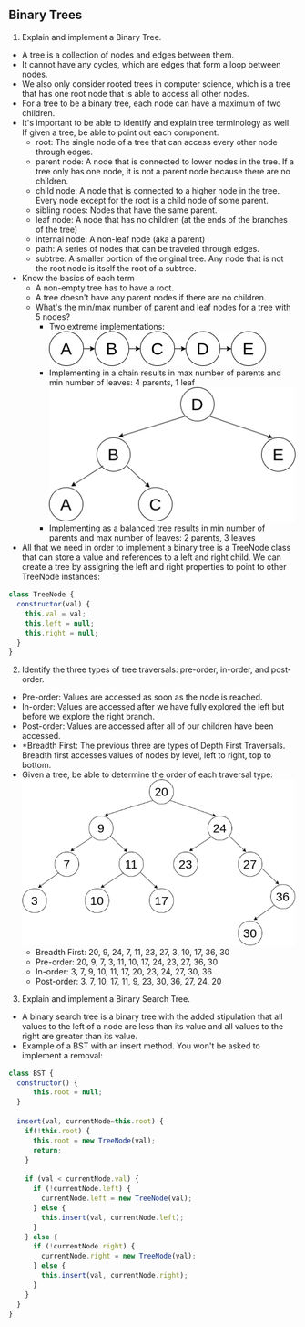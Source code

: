 ## Binary Trees
1. Explain and implement a Binary Tree.
  - A tree is a collection of nodes and edges between them.
  - It cannot have any cycles, which are edges that form a loop between nodes.
  - We also only consider rooted trees in computer science, which is a tree that has one root node that is able to access all other nodes.
  - For a tree to be a binary tree, each node can have a maximum of two children.
  - It's important to be able to identify and explain tree terminology as well. If given a tree, be able to point out each component.
    - root: The single node of a tree that can access every other node through edges.
    - parent node: A node that is connected to lower nodes in the tree. If a tree only has one node, it is not a parent node because there are no children.
    - child node: A node that is connected to a higher node in the tree. Every node except for the root is a child node of some parent.
    - sibling nodes: Nodes that have the same parent.
    - leaf node: A node that has no children (at the ends of the branches of the tree)
    - internal node: A non-leaf node (aka a parent)
    - path: A series of nodes that can be traveled through edges.
    - subtree: A smaller portion of the original tree. Any node that is not the root node is itself the root of a subtree.
  - Know the basics of each term
    - A non-empty tree has to have a root.
    - A tree doesn't have any parent nodes if there are no children.
    - What's the min/max number of parent and leaf nodes for a tree with 5 nodes?
      - Two extreme implementations:
      ![min-max-nodes-ll.png](./min-max-nodes-ll.png)
      - Implementing in a chain results in max number of parents and min number of leaves: 4 parents, 1 leaf
      ![min-max-nodes-balanced.png](./min-max-nodes-balanced.png)
      - Implementing as a balanced tree results in min number of parents and max number of leaves: 2 parents, 3 leaves
  - All that we need in order to implement a binary tree is a TreeNode class that can store a value and references to a left and right child. We can create a tree by assigning the left and right properties to point to other TreeNode instances:
  ```javascript
  class TreeNode {
    constructor(val) {
      this.val = val;
      this.left = null;
      this.right = null;
    }
  }
  ```

2. Identify the three types of tree traversals: pre-order, in-order, and post-order.
  - Pre-order: Values are accessed as soon as the node is reached.
  - In-order: Values are accessed after we have fully explored the left but before we explore the right branch.
  - Post-order: Values are accessed after all of our children have been accessed.
  - *Breadth First: The previous three are types of Depth First Traversals. Breadth first accesses values of nodes by level, left to right, top to bottom.
  - Given a tree, be able to determine the order of each traversal type:
    ![Number tree](./number-tree.png)
    - Breadth First: 20, 9, 24, 7, 11, 23, 27, 3, 10, 17, 36, 30
    - Pre-order: 20, 9, 7, 3, 11, 10, 17, 24, 23, 27, 36, 30
    - In-order: 3, 7, 9, 10, 11, 17, 20, 23, 24, 27, 30, 36
    - Post-order: 3, 7, 10, 17, 11, 9, 23, 30, 36, 27, 24, 20

3. Explain and implement a Binary Search Tree.
  - A binary search tree is a binary tree with the added stipulation that all values to the left of a node are less than its value and all values to the right are greater than its value.
  - Example of a BST with an insert method. You won't be asked to implement a removal:
  ```javascript
  class BST {
    constructor() {
        this.root = null;
    }

    insert(val, currentNode=this.root) {
      if(!this.root) {
        this.root = new TreeNode(val);
        return;
      }

      if (val < currentNode.val) {
        if (!currentNode.left) {
          currentNode.left = new TreeNode(val);
        } else {
          this.insert(val, currentNode.left);
        }
      } else {
        if (!currentNode.right) {
          currentNode.right = new TreeNode(val);
        } else {
          this.insert(val, currentNode.right);
        }
      }
    }
  }
  ```